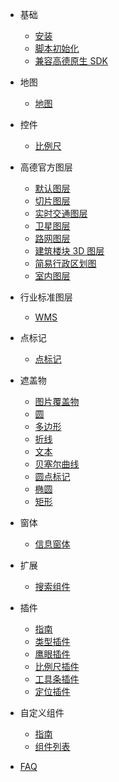 - 基础
  - [安装](zh-cn/introduction/install)
  - [脚本初始化](zh-cn/introduction/init)
  - [兼容高德原生 SDK](zh-cn/introduction/compatible)
- 地图
  - [地图](zh-cn/base/amap)
- 控件
  - [比例尺](zh-cn/control/scale.md)
- 高德官方图层
  - [默认图层](zh-cn/layer/official/default-layer.md)
  - [切片图层](zh-cn/layer/official/tile-layer.md)
  - [实时交通图层](zh-cn/layer/official/traffic.md)
  - [卫星图层](zh-cn/layer/official/satellite.md)
  - [路网图层](zh-cn/layer/official/roadNet.md)
  - [建筑楼块 3D 图层](zh-cn/layer/official/buildings.md)
  - [简易行政区划图](zh-cn/layer/official/district-layer.md)
  - [室内图层](zh-cn/layer/official/indoor-map.md)
- 行业标准图层
  - [WMS](zh-cn/layer/standard/wms.md)
- 点标记
  -  [点标记](zh-cn/marker/marker.md)
- 遮盖物
  - [图片覆盖物](zh-cn/coverings/ground-image)
  - [圆](zh-cn/coverings/circle)
  - [多边形](zh-cn/coverings/polygon)
  - [折线](zh-cn/coverings/polyline)
  - [文本](zh-cn/coverings/text)
  - [贝塞尔曲线](zh-cn/coverings/bezier-curve)
  - [圆点标记](zh-cn/coverings/circle-marker)
  - [椭圆](zh-cn/coverings/ellipse)
  - [矩形](zh-cn/coverings/rectangle)
- 窗体
  - [信息窗体](zh-cn/windows/info-window)

- 扩展
  - [搜索组件](zh-cn/services/searchbox.md)

- 插件
  - [指南](zh-cn/plugins/base.md)
  - [类型插件](zh-cn/plugins/maptype.md)
  - [鹰眼插件](zh-cn/plugins/overview.md)
  - [比例尺插件](zh-cn/plugins/scale.md)
  - [工具条插件](zh-cn/plugins/toolbar.md)
  - [定位插件](zh-cn/plugins/geolocation.md)

- 自定义组件
  - [指南](zh-cn/custom/custom.md)
  - [组件列表](zh-cn/custom/list.md)
  
- [FAQ](zh-cn/faq.md)

